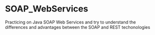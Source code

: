 # SOAP_WebServices
Practicing on Java SOAP Web Services and try to understand the differences and advantages between the SOAP and REST techonologies

